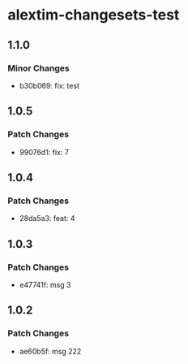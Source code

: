 # alextim-changesets-test

## 1.1.0

### Minor Changes

- b30b069: fix: test

## 1.0.5

### Patch Changes

- 99076d1: fix: 7

## 1.0.4

### Patch Changes

- 28da5a3: feat: 4

## 1.0.3

### Patch Changes

- e47741f: msg 3

## 1.0.2

### Patch Changes

- ae60b5f: msg 222

